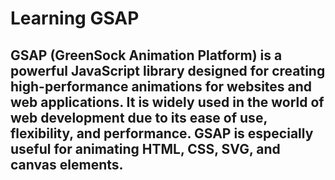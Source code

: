 # Learning GSAP 
## GSAP (GreenSock Animation Platform) is a powerful JavaScript library designed for creating high-performance animations for websites and web applications. It is widely used in the world of web development due to its ease of use, flexibility, and performance. GSAP is especially useful for animating HTML, CSS, SVG, and canvas elements.